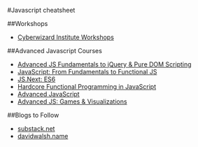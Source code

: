 #Javascript cheatsheet

##Workshops

- [Cyberwizard Institute Workshops](https://github.com/cyberwizardinstitute/workshops/blob/master/javascript.markdown)

##Advanced Javascript Courses

- [Advanced JS Fundamentals to jQuery & Pure DOM Scripting](https://frontendmasters.com/courses/javascript-jquery-dom/)
- [JavaScript: From Fundamentals to Functional JS](https://frontendmasters.com/courses/js-fundamentals-to-functional/)
- [JS.Next: ES6](https://frontendmasters.com/courses/jsnext-es6/)
- [Hardcore Functional Programming in JavaScript](https://frontendmasters.com/courses/functional-javascript/)
- [Advanced JavaScript](https://frontendmasters.com/courses/advanced-javascript/)
- [Advanced JS: Games & Visualizations](https://www.khanacademy.org/computing/computer-programming/programming-games-visualizations)

##Blogs to Follow

- [substack.net](http://substack.net/)
- [davidwalsh.name](http://davidwalsh.name/)

